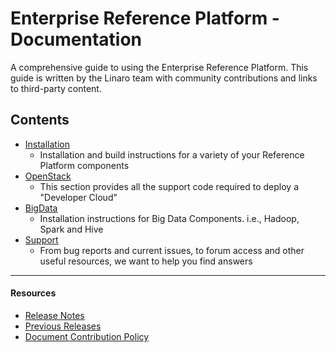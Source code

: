 # Enterprise Reference Platform - Documentation

A comprehensive guide to using the Enterprise Reference Platform. This guide is written by the Linaro team with community contributions and links to third-party content.

## Contents

- [Installation](Installation/README.md)
   - Installation and build instructions for a variety of your Reference Platform components
- [OpenStack](OpenStack/README.md)
   - This section provides all the support code required to deploy a "Developer Cloud"
- [BigData](BigData/README.md)
   - Installation instructions for Big Data Components. i.e., Hadoop, Spark and Hive
- [Support](Support/README.md)
   - From bug reports and current issues, to forum access and other useful resources, we want to help you find answers   

***

#### Resources

- [Release Notes](../ReleaseNotes.md)
- [Previous Releases](../PreviousReleases/README.md)
- [Document Contribution Policy](../../../../ContributionPolicy.md)
